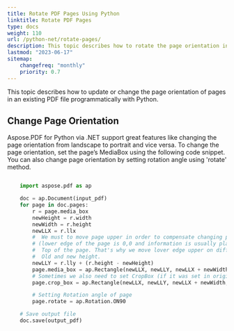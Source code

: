 ```yaml
---
title: Rotate PDF Pages Using Python
linktitle: Rotate PDF Pages
type: docs
weight: 110
url: /python-net/rotate-pages/
description: This topic describes how to rotate the page orientation in an existing PDF file programmatically with Python.
lastmod: "2023-06-17"
sitemap:
    changefreq: "monthly"
    priority: 0.7
---
```


This topic describes how to update or change the page orientation of pages in an existing PDF file programmatically with Python.

## Change Page Orientation

Aspose.PDF for Python via .NET support great features like changing the page orientation from landscape to portrait and vice versa. To change the page orientation, set the page’s MediaBox using the following code snippet. You can also change page orientation by setting rotation angle using 'rotate' method.

```python

    import aspose.pdf as ap

    doc = ap.Document(input_pdf)
    for page in doc.pages:
        r = page.media_box
        newHeight = r.width
        newWidth = r.height
        newLLX = r.llx
        #  We must to move page upper in order to compensate changing page size
        # (lower edge of the page is 0,0 and information is usually placed from the
        #  Top of the page. That's why we move lover edge upper on difference between
        #  Old and new height.
        newLLY = r.lly + (r.height - newHeight)
        page.media_box = ap.Rectangle(newLLX, newLLY, newLLX + newWidth, newLLY + newHeight, True)
        # Sometimes we also need to set CropBox (if it was set in original file)
        page.crop_box = ap.Rectangle(newLLX, newLLY, newLLX + newWidth, newLLY + newHeight, True)

        # Setting Rotation angle of page
        page.rotate = ap.Rotation.ON90

    # Save output file
    doc.save(output_pdf)
```

<script type="application/ld+json">
{
    "@context": "http://schema.org",
    "@type": "SoftwareApplication",
    "name": "Aspose.PDF for Python via .NET Library",
    "image": "https://www.aspose.cloud/templates/aspose/img/products/pdf/aspose_pdf-for-python-net.svg",
    "url": "https://www.aspose.com/",
    "publisher": {
        "@type": "Organization",
        "name": "Aspose.PDF",
        "url": "https://products.aspose.com/pdf",
        "logo": "https://www.aspose.cloud/templates/aspose/img/products/pdf/aspose_pdf-for-python-net.svg",
        "alternateName": "Aspose",
        "sameAs": [
            "https://facebook.com/aspose.pdf/",
            "https://twitter.com/asposepdf",
            "https://www.youtube.com/channel/UCmV9sEg_QWYPi6BJJs7ELOg/featured",
            "https://www.linkedin.com/company/aspose",
            "https://stackoverflow.com/questions/tagged/aspose",
            "https://aspose.quora.com/",
            "https://aspose.github.io/"
        ],
        "contactPoint": [
            {
                "@type": "ContactPoint",
                "telephone": "+1 903 306 1676",
                "contactType": "sales",
                "areaServed": "US",
                "availableLanguage": "en"
            },
            {
                "@type": "ContactPoint",
                "telephone": "+44 141 628 8900",
                "contactType": "sales",
                "areaServed": "GB",
                "availableLanguage": "en"
            },
            {
                "@type": "ContactPoint",
                "telephone": "+61 2 8006 6987",
                "contactType": "sales",
                "areaServed": "AU",
                "availableLanguage": "en"
            }
        ]
    },
    "offers": {
        "@type": "Offer",
        "price": "1199",
        "priceCurrency": "USD"
    },
    "applicationCategory": "PDF Manipulation Library for Python",
    "downloadUrl": "https://www.nuget.org/packages/Aspose.PDF/",
    "operatingSystem": "Windows, MacOS, Linux",
    "screenshot": "https://docs.aspose.com/pdf/python-net/create-pdf-document/example.png",
    "softwareVersion": "2022.1",
    "aggregateRating": {
        "@type": "AggregateRating",
        "ratingValue": "5",
        "ratingCount": "16"
    }
}
</script>
